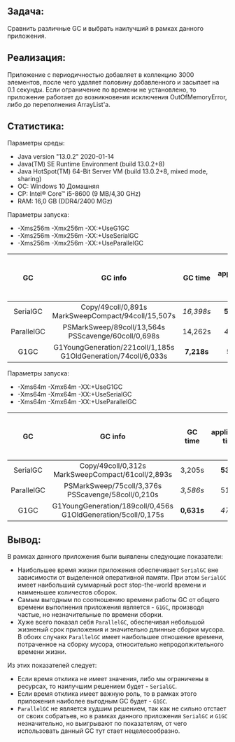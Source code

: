 ## Задача:
Сравнить различные GC и выбрать наилучший в рамках данного приложения.

## Реализация:
Приложение с периодичностью добавляет в коллекцию 3000 элементов, после чего удаляет половину добавленного и засыпает на 0.1 секунды. Если ограничение по времени не установлено, то приложение работает до возникновения исключения OutOfMemoryError, либо до переполнения ArrayList'a.

## Статистика:
Параметры среды:
* Java version "13.0.2" 2020-01-14
* Java(TM) SE Runtime Environment (build 13.0.2+8)
* Java HotSpot(TM) 64-Bit Server VM (build 13.0.2+8, mixed mode, sharing)
* ОС: Windows 10 Домашняя
* CP: Intel® Core™ i5-8600 (9 MB/4,30 GHz)
* RAM: 16,0 GB (DDR4/2400 MGz)


Параметры запуска:
* -Xms256m -Xmx256m -XX:+UseG1GC
* -Xms256m -Xmx256m -XX:+UseSerialGC
* -Xms256m -Xmx256m -XX:+UseParallelGC

| GC | GC info |GC time | application time | application time without stop-the-world | GC time / app time  |
|:---:|:---:|:---:|:---:|:---:|:---:|    
| SerialGC | Copy/49coll/0,891s     MarkSweepCompact/94coll/15,507s | *16,398s* | **5m 21s** | **5m 4s** | 0,0510% |  
| ParallelGC | PSMarkSweep/89coll/13,564s     PSScavenge/60coll/0,698s | 14,262s | *4m 36s* | *4m 21s* | *0,0516%* |   
| G1GC | G1YoungGeneration/221coll/1,185s     G1OldGeneration/74coll/6,033s | **7,218s** | 5m 8s | 5m 1s | **0,0234%** | 


Параметры запуска:
* -Xms64m -Xmx64m -XX:+UseG1GC
* -Xms64m -Xmx64m -XX:+UseSerialGC
* -Xms64m -Xmx64m -XX:+UseParallelGC

| GC | GC info |GC time | application time | application time without stop-the-world | GC time / app time  |
|:---:|:---:|:---:|:---:|:---:|:---:|    
| SerialGC | Copy/49coll/0,312s     MarkSweepCompact/61coll/2,893s | 3,205s | **53,2s** | **50,0s** | 0,060% |  
| ParallelGC | PSMarkSweep/75coll/3,376s     PSScavenge/58coll/0,210s | *3,586s* | 51,9s | 48,4s | *0,069%* |   
| G1GC | G1YoungGeneration/189coll/0,456s     G1OldGeneration/5coll/0,175s | **0,631s** | *47,5s* | *46,9s* | **0,013%** | 


## Вывод:
В рамках данного приложения были выявлены следующие показатели:

* Наибольшее время жизни приложения обеспечивает `SerialGC` вне зависимости от выделенной оперативной памяти. При этом `SerialGC` имеет наибольший суммарный рост stop-the-world времени и наименьшее количестов сборок.
* Самым выгодным по соотношению времени работы GC от общего времени выполнения приложения является - `G1GC`, производя частые, но незначительные по времени сборки.
* Хуже всего показал себя `ParallelGC`, обеспечивая небольшой жизненый срок приложения и значительно длинные сборки мусора. В обоих случаях `ParallelGC` имеет наибольшее отношение времени, потраченное на сборку мусора, относительно непродолжительного времени жизни.

Из этих показателей следует:
* Если время отклика не имеет значения, либо мы ограничены в ресурсах, то наилучшим решением будет - `SerialGC`.
* Если время отклика имеет важную роль, то в рамках этого приложения наиболее выгодным GC будет - `G1GC`.
* `ParallelGC` не является худшим решением, так как не сильно отстает от своих собратьев, но в рамках данного приложения `SerialGC` и `G1GC` незначительно, но выигрывают по показателям, от чего использовать данный GC тут стает нецелесообразно.
